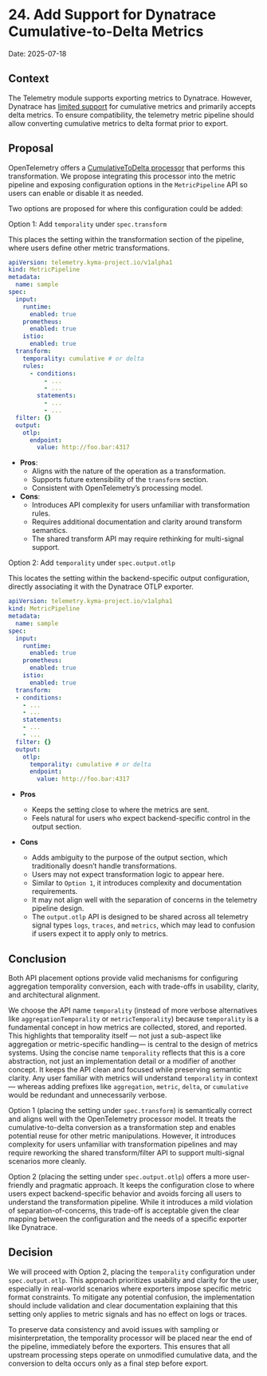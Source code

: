 # 24. Add Support for Dynatrace Cumulative-to-Delta Metrics

Date: 2025-07-18

## Context

The Telemetry module supports exporting metrics to Dynatrace. However, Dynatrace has [limited support](https://docs.dynatrace.com/docs/ingest-from/opentelemetry/getting-started/metrics/limitations#aggregation-temporality) for cumulative metrics and primarily accepts delta metrics. To ensure compatibility, the telemetry metric pipeline should allow converting cumulative metrics to delta format prior to export.

## Proposal

OpenTelemetry offers a [CumulativeToDelta processor](https://github.com/open-telemetry/opentelemetry-collector-contrib/tree/main/processor/cumulativetodeltaprocessor#cumulative-to-delta-processor) that performs this transformation. We propose integrating this processor into the metric pipeline and exposing configuration options in the `MetricPipeline` API so users can enable or disable it as needed.

Two options are proposed for where this configuration could be added:

Option 1: Add `temporality` under `spec.transform`

This places the setting within the transformation section of the pipeline, where users define other metric transformations.

```yaml
apiVersion: telemetry.kyma-project.io/v1alpha1
kind: MetricPipeline
metadata:
  name: sample
spec:
  input:
    runtime:
      enabled: true
    prometheus:
      enabled: true
    istio:
      enabled: true
  transform:
    temporality: cumulative # or delta
    rules:
      - conditions:
          - ...
          - ...
        statements:
          - ...
          - ...
  filter: {}
  output:
    otlp:
      endpoint:
        value: http://foo.bar:4317
```

- **Pros**:
    - Aligns with the nature of the operation as a transformation.
    - Supports future extensibility of the `transform` section.
    - Consistent with OpenTelemetry’s processing model.
- **Cons**:
    - Introduces API complexity for users unfamiliar with transformation rules.
    - Requires additional documentation and clarity around transform semantics.
    - The shared transform API may require rethinking for multi-signal support.

Option 2: Add `temporality` under `spec.output.otlp`

This locates the setting within the backend-specific output configuration, directly associating it with the Dynatrace OTLP exporter.

```yaml
apiVersion: telemetry.kyma-project.io/v1alpha1
kind: MetricPipeline
metadata:
  name: sample
spec:
  input:
    runtime:
      enabled: true
    prometheus:
      enabled: true
    istio:
      enabled: true
  transform:
  - conditions:
    - ...
    - ...
    statements:
    - ...
    - ...
  filter: {}
  output:
    otlp:
      temporality: cumulative # or delta
      endpoint:
        value: http://foo.bar:4317
```

- **Pros**
  - Keeps the setting close to where the metrics are sent. 
  - Feels natural for users who expect backend-specific control in the output section.

- **Cons**
  - Adds ambiguity to the purpose of the output section, which traditionally doesn’t handle transformations. 
  - Users may not expect transformation logic to appear here. 
  - Similar to `Option 1`, it introduces complexity and documentation requirements. 
  - It may not align well with the separation of concerns in the telemetry pipeline design.
  - The `output.otlp` API is designed to be shared across all telemetry signal types `logs`, `traces`, and `metrics`, which may lead to confusion if users expect it to apply only to metrics.

## Conclusion

Both API placement options provide valid mechanisms for configuring aggregation temporality conversion, each with trade-offs in usability, clarity, and architectural alignment.

We choose the API name `temporality` (instead of more verbose alternatives like `aggregationTemporality` or `metricTemporality`) because `temporality` is a fundamental concept in how metrics are collected, stored, and reported. This highlights that temporality itself — not just a sub-aspect like aggregation or metric-specific handling— is central to the design of metrics systems.
Using the concise name `temporality` reflects that this is a core abstraction, not just an implementation detail or a modifier of another concept. It keeps the API clean and focused while preserving semantic clarity. Any user familiar with metrics will understand `temporality` in context — whereas adding prefixes like `aggregation`, `metric`, `delta`, or `cumulative` would be redundant and unnecessarily verbose.

Option 1 (placing the setting under `spec.transform`) is semantically correct and aligns well with the OpenTelemetry processor model. It treats the cumulative-to-delta conversion as a transformation step and enables potential reuse for other metric manipulations. However, it introduces complexity for users unfamiliar with transformation pipelines and may require reworking the shared transform/filter API to support multi-signal scenarios more cleanly.

Option 2 (placing the setting under `spec.output.otlp`) offers a more user-friendly and pragmatic approach. It keeps the configuration close to where users expect backend-specific behavior and avoids forcing all users to understand the transformation pipeline. While it introduces a mild violation of separation-of-concerns, this trade-off is acceptable given the clear mapping between the configuration and the needs of a specific exporter like Dynatrace.

## Decision

We will proceed with Option 2, placing the `temporality` configuration under `spec.output.otlp`. This approach prioritizes usability and clarity for the user, especially in real-world scenarios where exporters impose specific metric format constraints. To mitigate any potential confusion, the implementation should include validation and clear documentation explaining that this setting only applies to metric signals and has no effect on logs or traces.

To preserve data consistency and avoid issues with sampling or misinterpretation, the temporality processor will be placed near the end of the pipeline, immediately before the exporters. This ensures that all upstream processing steps operate on unmodified cumulative data, and the conversion to delta occurs only as a final step before export.